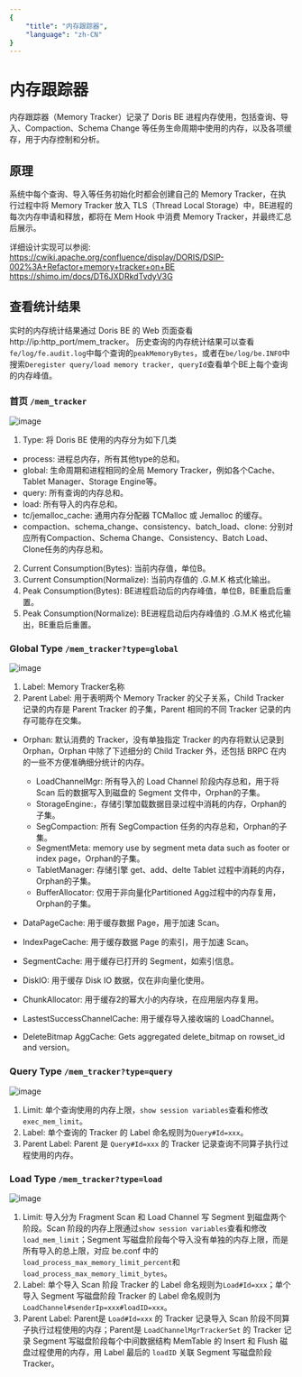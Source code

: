 ```yaml
---
{
    "title": "内存跟踪器",
    "language": "zh-CN"
}
---
```


<!-- 
Licensed to the Apache Software Foundation (ASF) under one
or more contributor license agreements.  See the NOTICE file
distributed with this work for additional information
regarding copyright ownership.  The ASF licenses this file
to you under the Apache License, Version 2.0 (the
"License"); you may not use this file except in compliance
with the License.  You may obtain a copy of the License at

  http://www.apache.org/licenses/LICENSE-2.0

Unless required by applicable law or agreed to in writing,
software distributed under the License is distributed on an
"AS IS" BASIS, WITHOUT WARRANTIES OR CONDITIONS OF ANY
KIND, either express or implied.  See the License for the
specific language governing permissions and limitations
under the License.
-->

# 内存跟踪器

内存跟踪器（Memory Tracker）记录了 Doris BE 进程内存使用，包括查询、导入、Compaction、Schema Change 等任务生命周期中使用的内存，以及各项缓存，用于内存控制和分析。

## 原理

系统中每个查询、导入等任务初始化时都会创建自己的 Memory Tracker，在执行过程中将 Memory Tracker 放入 TLS（Thread Local Storage）中，BE进程的每次内存申请和释放，都将在 Mem Hook 中消费 Memory Tracker，并最终汇总后展示。

详细设计实现可以参阅:
https://cwiki.apache.org/confluence/display/DORIS/DSIP-002%3A+Refactor+memory+tracker+on+BE
https://shimo.im/docs/DT6JXDRkdTvdyV3G

## 查看统计结果

实时的内存统计结果通过 Doris BE 的 Web 页面查看 http://ip:http_port/mem_tracker。
历史查询的内存统计结果可以查看`fe/log/fe.audit.log`中每个查询的`peakMemoryBytes`，或者在`be/log/be.INFO`中搜索`Deregister query/load memory tracker, queryId`查看单个BE上每个查询的内存峰值。

### 首页 `/mem_tracker`
![image](https://user-images.githubusercontent.com/13197424/202889634-fbfdd2a1-e272-4101-8744-baf05c15c2dc.png)

1. Type: 将 Doris BE 使用的内存分为如下几类
- process: 进程总内存，所有其他type的总和。
- global: 生命周期和进程相同的全局 Memory Tracker，例如各个Cache、Tablet Manager、Storage Engine等。
- query: 所有查询的内存总和。
- load: 所有导入的内存总和。
- tc/jemalloc_cache: 通用内存分配器 TCMalloc 或 Jemalloc 的缓存。
- compaction、schema_change、consistency、batch_load、clone: 分别对应所有Compaction、Schema Change、Consistency、Batch Load、Clone任务的内存总和。

2. Current Consumption(Bytes): 当前内存值，单位B。
3. Current Consumption(Normalize): 当前内存值的 .G.M.K 格式化输出。
4. Peak Consumption(Bytes): BE进程启动后的内存峰值，单位B，BE重启后重置。
5. Peak Consumption(Normalize): BE进程启动后内存峰值的 .G.M.K 格式化输出，BE重启后重置。

### Global Type `/mem_tracker?type=global`
![image](https://user-images.githubusercontent.com/13197424/202910945-7ee2bb56-c0a3-4ccb-9422-841c64c65bad.png)

1. Label: Memory Tracker名称
2. Parent Label: 用于表明两个 Memory Tracker 的父子关系，Child Tracker 记录的内存是 Parent Tracker 的子集，Parent 相同的不同 Tracker 记录的内存可能存在交集。

- Orphan: 默认消费的 Tracker，没有单独指定 Tracker 的内存将默认记录到 Orphan，Orphan 中除了下述细分的 Child Tracker 外，还包括 BRPC 在内的一些不方便准确细分统计的内存。
  - LoadChannelMgr: 所有导入的 Load Channel 阶段内存总和，用于将 Scan 后的数据写入到磁盘的 Segment 文件中，Orphan的子集。
  - StorageEngine:，存储引擎加载数据目录过程中消耗的内存，Orphan的子集。
  - SegCompaction: 所有 SegCompaction 任务的内存总和，Orphan的子集。
  - SegmentMeta: memory use by segment meta data such as footer or index page，Orphan的子集。 
  - TabletManager: 存储引擎 get、add、delte Tablet 过程中消耗的内存，Orphan的子集。 
  - BufferAllocator: 仅用于非向量化Partitioned Agg过程中的内存复用，Orphan的子集。

- DataPageCache: 用于缓存数据 Page，用于加速 Scan。
- IndexPageCache: 用于缓存数据 Page 的索引，用于加速 Scan。
- SegmentCache: 用于缓存已打开的 Segment，如索引信息。
- DiskIO: 用于缓存 Disk IO 数据，仅在非向量化使用。
- ChunkAllocator: 用于缓存2的幂大小的内存块，在应用层内存复用。
- LastestSuccessChannelCache: 用于缓存导入接收端的 LoadChannel。
- DeleteBitmap AggCache: Gets aggregated delete_bitmap on rowset_id and version。

### Query Type `/mem_tracker?type=query`
![image](https://user-images.githubusercontent.com/13197424/202924569-c4f3c556-2f92-4375-962c-c71147704a27.png)

1. Limit: 单个查询使用的内存上限，`show session variables`查看和修改`exec_mem_limit`。
2. Label: 单个查询的 Tracker 的 Label 命名规则为`Query#Id=xxx`。
3. Parent Label: Parent 是 `Query#Id=xxx` 的 Tracker 记录查询不同算子执行过程使用的内存。

### Load Type `/mem_tracker?type=load`
![image](https://user-images.githubusercontent.com/13197424/202925855-936889e3-c910-4ca5-bc12-1b9849a09c33.png)

1. Limit: 导入分为 Fragment Scan 和 Load Channel 写 Segment 到磁盘两个阶段。Scan 阶段的内存上限通过`show session variables`查看和修改`load_mem_limit`；Segment 写磁盘阶段每个导入没有单独的内存上限，而是所有导入的总上限，对应 be.conf 中的 `load_process_max_memory_limit_percent`和`load_process_max_memory_limit_bytes`。
2. Label: 单个导入 Scan 阶段 Tracker 的 Label 命名规则为`Load#Id=xxx`；单个导入 Segment 写磁盘阶段 Tracker 的 Label 命名规则为`LoadChannel#senderIp=xxx#loadID=xxx`。
3. Parent Label: Parent是 `Load#Id=xxx` 的 Tracker 记录导入 Scan 阶段不同算子执行过程使用的内存；Parent是 `LoadChannelMgrTrackerSet` 的 Tracker 记录 Segment 写磁盘阶段每个中间数据结构 MemTable 的 Insert 和 Flush 磁盘过程使用的内存，用 Label 最后的 `loadID` 关联 Segment 写磁盘阶段 Tracker。